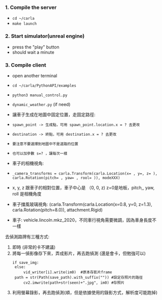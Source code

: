 ### 1. Compile the server

- `cd ~/carla`
- `make launch`

### 2. Start simulator(unreal engine)

- press the "play" button 
- should wait a minute
    

### 3. Compile client

- open another terminal
- `cd ~/carla/PythonAPI/examples`
- `python3 manual_control.py`
- `dynamic_weather.py` (if need)




- 讓車子生成在地圖中固定位置，走固定路徑:
-     spawn_point -> 生成點，可用 spawn_point.location.x = ? 去更改
-     destination -> 終點，可用 destination.x = ? 去更改
-     要注意不要選擇到地圖中不是道路的位置
-     也可以加參數 s=? ，讓每次一樣


- 車子的相機視角:
-     _camera_transforms = carla.Transform(carla.Location(x= , y=, z= ), carla.Rotation(pitch= , yaw= , rool= )), modeXXX)
-    x, y, z 跟車子的相對位置，車子中心是 （0, 0, z) z=0是地板，pitch,, yaw, roll 是相機角度
-    車子擋風玻璃視角: (carla.Transform(carla.Location(x=0.8, y=0, z=1.3), carla.Rotation(pitch=8.0)), attachment.Rigid)
-    車子: vehicle.lincoln.mkz_2020，不同車行視角需要微調，因為車身長度不一樣

去偵測路牌有三種方式:
1. 即時 (非常的卡不建議)
2. 將每一偵影像存下來，弄成影片，再去跑偵測 (還是會卡，但勉強可以)
   ```
   if save_img:
	else:
		vid_writer[i].write(im0)  #原本存影片frame
    path = str(Path(save_path).with_suffix("")) #設定存照片的路徑
		cv2.imwrite(path+str(seen)+".jpg", im0) #存照片
   ```
4. 利用螢幕錄影，再去跑偵測(順，但是依據使用的錄影方式，解析度可能跑掉)
   
